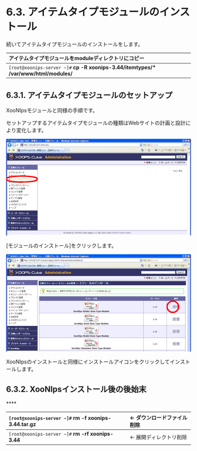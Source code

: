 # 6.3. アイテムタイプモジュールのインストール

続いてアイテムタイプモジュールのインストールをします。

| アイテムタイプモジュールをmoduleディレクトリにコピー |
| :--- |
| `[root@xoonips-server ~]#` **cp -R xoonips-3.44/itemtypes/\* /var/www/html/modules/** |

## 6.3.1. **アイテムタイプモジュールのセットアップ** <a id="6-3-1-setup-for-item-type-modules"></a>

XooNIpsモジュールと同様の手順です。

セットアップするアイテムタイプモジュールの種類はWebサイトの計画と設計により変化します。

![](../../.gitbook/assets/xoonips-install03%20%281%29.png)

 \[モジュールのインストール\]をクリックします。

![](../../.gitbook/assets/xoonips-install32.png)

 XooNIpsのインストールと同様にインストールアイコンをクリックしてインストールします。

## 6.3.2. **XooNIpsインストール後の後始末** <a id="6-3-2-close-the-xoonips-installation"></a>

\*\*\*\*

| `[root@xoonips-server ~]#` **rm -f xoonips-3.44.tar.gz** | ← ダウンロードファイル削除 |
| :--- | :--- |
| `[root@xoonips-server ~]#` **rm -rf xoonips-3.44** | ← 展開ディレクトリ削除 |



